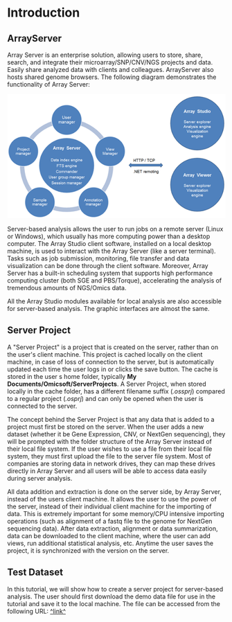 # Introduction

## ArrayServer

Array Server is an enterprise solution, allowing users to store, share, search, and integrate their microarray/SNP/CNV/NGS projects and data. Easily share analyzed data with clients and colleagues. ArrayServer also hosts shared genome browsers. The following diagram demonstrates the functionality of Array Server:

![image2_png](images/image2.png)

Server-based analysis allows the user to run jobs on a remote server (Linux or Windows), which usually has more computing power than a desktop computer. The Array Studio client software, installed on a local desktop machine, is used to interact with the Array Server (like a server terminal). Tasks such as job submission, monitoring, file transfer and data visualization can be done through the client software. Moreover, Array Server has a built-in scheduling system that supports high performance computing cluster (both SGE and PBS/Torque), accelerating the analysis of tremendous amounts of NGS/Omics data.

All the Array Studio modules available for local analysis are also accessible for server-based analysis. The graphic interfaces are almost the same.

## Server Project

A "Server Project" is a project that is created on the server, rather than on the user's client machine.
This project is cached locally on the client machine, in case of loss of connection to the server, but is automatically updated each time the user logs in or clicks the save button.
The cache is stored in the user s home folder, typically **My Documents/Omicsoft/ServerProjects**.
A Server Project, when stored locally in the cache folder, has a different filename suffix (*.ossprj*) compared to a regular project (*.osprj*) and can only be opened when the user is connected to the server.

The concept behind the Server Project is that any data that is added to a project must first be stored on the server.
When the user adds a new dataset (whether it be Gene Expression, CNV, or NextGen sequencing), they will be prompted with the folder structure of the Array Server instead of their local file system. If the user wishes to use a file from their local file system, they must first upload the file to the server file system. Most of companies are storing data in network drives, they can map these drives directly in Array Server and all users will be able to access data easily during server analysis.

All data addition and extraction is done on the server side, by Array Server, instead of the users client machine.
It allows the user to use the power of the server, instead of their individual client machine for the importing of data. This is extremely important for some memory/CPU intensive importing operations (such as alignment of a fastq file to the genome for NextGen sequencing data). After data extraction, alignment or data summarization, data can be downloaded to the client machine, where the user can add views, run additional statistical analysis, etc. Anytime the user saves the project, it is synchronized with the version on the server.

## Test Dataset

In this tutorial, we will show how to create a server project for server-based analysis. The user should first download the demo data file for use in the tutorial and save it to the local machine. The file can be accessed from the following URL: [^link^](http://omicsoft.com/downloads/data/tutorial/ServerBasics.zip )

